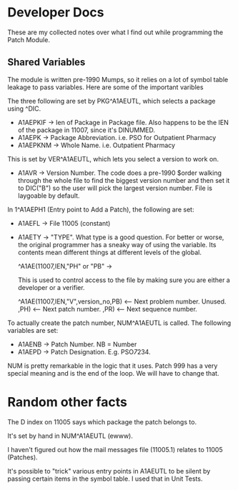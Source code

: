 # Developer Docs

These are my collected notes over what I find out while programming the
Patch Module.

## Shared Variables
The module is written pre-1990 Mumps, so it relies on a lot of symbol table
leakage to pass variables. Here are some of the important varibles

The three following are set by PKG^A1AEUTL, which selects a package using ^DIC.

 * A1AEPKIF -> Ien of Package in Package file. Also happens to be the IEN of
   the package in 11007, since it's DINUMMED.
 * A1AEPK -> Package Abbreviation. i.e. PSO for Outpatient Pharmacy
 * A1AEPKNM -> Whole Name. i.e. Outpatient Pharmacy

This is set by VER^A1AEUTL, which lets you select a version to work on.

 * A1AVR -> Version Number. The code does a pre-1990 $order walking through
   the whole file to find the biggest version number and then set it to
   DIC("B") so the user will pick the largest version number. File is laygoable
   by default.

In 1^A1AEPH1 (Entry point to Add a Patch), the following are set:
 
 * A1AEFL -> File 11005 (constant)
 * A1AETY -> "TYPE". What type is a good question. For better or worse, the
   original programmer has a sneaky way of using the variable. Its contents
   mean different things at different levels of the global.

	^A1AE(11007,IEN,"PH" or "PB" ->

   This is used to control access to the file by making sure you are either
   a developer or a verifier.

    ^A1AE(11007,IEN,"V",version_no,PB) <-- Next problem number. Unused.
	                              ,PH) <-- Next patch number.
								  ,PR) <-- Next sequence number.

To actually create the patch number, NUM^A1AEUTL is called. The following
variables are set:

  * A1AENB -> Patch Number. NB = Number
  * A1AEPD -> Patch Designation. E.g. PSO*7*234.

NUM is pretty remarkable in the logic that it uses. Patch 999 has a very
special meaning and is the end of the loop. We will have to change that.

# Random other facts
The D index on 11005 says which package the patch belongs to.

It's set by hand in NUM^A1AEUTL (ewww).

I haven't figured out how the mail messages file (11005.1) relates to 11005
(Patches).

It's possible to "trick" various entry points in A1AEUTL to be silent by
passing certain items in the symbol table. I used that in Unit Tests.
